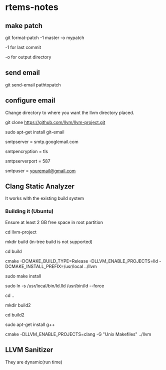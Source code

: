 # rtems-notes

## make patch

git format-patch -1 master -o mypatch

-1 for last commit

-o for output directory


## send email
git send-email pathtopatch

## configure email

Change directory to where you want the llvm directory placed.

git clone https://github.com/llvm/llvm-project.git

sudo apt-get install git-email

smtpserver = smtp.googlemail.com
    
smtpencryption = tls
    
smtpserverport = 587
    
smtpuser = youremail@gmail.com

## Clang Static Analyzer

It works with the existing build system

### Building it (Ubuntu)

Ensure at least 2 GB free space in root partition

cd llvm-project

mkdir build (in-tree build is not supported)

cd build

cmake -DCMAKE_BUILD_TYPE=Release -DLLVM_ENABLE_PROJECTS=lld -DCMAKE_INSTALL_PREFIX=/usr/local ../llvm

sudo make install

sudo ln -s /usr/local/bin/ld.lld /usr/bin/ld --force

cd ..

mkdir build2

cd build2

sudo apt-get install g++

cmake -DLLVM_ENABLE_PROJECTS=clang -G "Unix Makefiles" ../llvm


## LLVM Sanitizer

They are dynamic(run time)
